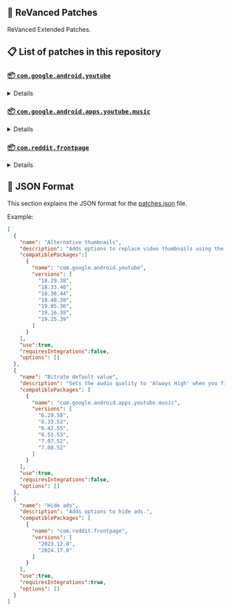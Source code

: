 ## 🧩 ReVanced Patches

ReVanced Extended Patches.

## 📋 List of patches in this repository

### [📦 `com.google.android.youtube`](https://play.google.com/store/apps/details?id=com.google.android.youtube)
<details>

| 💊 Patch | 📜 Description | 🏹 Target Version |
|:--------:|:--------------:|:-----------------:|
| `Alternative thumbnails` | Adds options to replace video thumbnails using the DeArrow API or image captures from the video. | 18.29.38 ~ 19.25.39 |
| `Ambient mode control` | Adds options to disable Ambient mode and to bypass Ambient mode restrictions. | 18.29.38 ~ 19.25.39 |
| `Change player flyout menu toggles` | Adds an option to use text toggles instead of switch toggles within the additional settings menu. | 18.29.38 ~ 19.25.39 |
| `Change start page` | Adds an option to set which page the app opens in instead of the homepage. | 18.29.38 ~ 19.25.39 |
| `Custom Shorts action buttons` | Changes, at compile time, the icon of the action buttons of the Shorts player. | 18.29.38 ~ 19.25.39 |
| `Custom branding icon for YouTube` | Changes the YouTube app icon to the icon specified in options.json. | 18.29.38 ~ 19.25.39 |
| `Custom branding name for YouTube` | Renames the YouTube app to the name specified in options.json. | 18.29.38 ~ 19.25.39 |
| `Custom double tap length` | Adds Double-tap to seek values that are specified in options.json. | 18.29.38 ~ 19.25.39 |
| `Custom header for YouTube` | Applies a custom header in the top left corner within the app. | 18.29.38 ~ 19.25.39 |
| `Custom package name` | Changes the package name for the non-root build of YouTube and YouTube Music to the name specified in options.json. | ALL |
| `Description components` | Adds options to hide and disable description components. | 18.29.38 ~ 19.25.39 |
| `Disable QUIC protocol` | Adds an option to disable CronetEngine's QUIC protocol. | 18.29.38 ~ 19.25.39 |
| `Disable auto audio tracks` | Adds an option to disable audio tracks from being automatically enabled. | 18.29.38 ~ 19.25.39 |
| `Disable auto captions` | Adds an option to disable captions from being automatically enabled. | 18.29.38 ~ 19.25.39 |
| `Disable haptic feedback` | Adds options to disable haptic feedback when swiping in the video player. | 18.29.38 ~ 19.25.39 |
| `Disable resuming Shorts on startup` | Adds an option to disable the Shorts player from resuming on app startup when Shorts were last being watched. | 18.29.38 ~ 19.25.39 |
| `Disable splash animation` | Adds an option to disable the splash animation on app startup. | 18.29.38 ~ 19.25.39 |
| `Enable OPUS codec` | Adds an options to enable the OPUS audio codec if the player response includes. | 18.29.38 ~ 19.25.39 |
| `Enable debug logging` | Adds an option to enable debug logging. | 18.29.38 ~ 19.25.39 |
| `Enable external browser` | Adds an option to always open links in your browser instead of in the in-app-browser. | 18.29.38 ~ 19.25.39 |
| `Enable gradient loading screen` | Adds an option to enable the gradient loading screen. | 18.29.38 ~ 19.25.39 |
| `Enable open links directly` | Adds an option to skip over redirection URLs in external links. | 18.29.38 ~ 19.25.39 |
| `Force hide player buttons background` | Removes, at compile time, the dark background surrounding the video player controls. | 18.29.38 ~ 19.25.39 |
| `Fullscreen components` | Adds options to hide or change components related to fullscreen. | 18.29.38 ~ 19.25.39 |
| `GmsCore support` | Allows patched Google apps to run without root and under a different package name by using GmsCore instead of Google Play Services. | 18.29.38 ~ 19.25.39 |
| `Hide Shorts dimming` | Removes, at compile time, the dimming effect at the top and bottom of Shorts videos. | 18.29.38 ~ 19.25.39 |
| `Hide action buttons` | Adds options to hide action buttons under videos. | 18.29.38 ~ 19.25.39 |
| `Hide ads` | Adds options to hide ads. | 18.29.38 ~ 19.25.39 |
| `Hide comments components` | Adds options to hide components related to comments. | 18.29.38 ~ 19.25.39 |
| `Hide feed components` | Adds options to hide components related to feeds. | 18.29.38 ~ 19.25.39 |
| `Hide feed flyout menu` | Adds the ability to hide feed flyout menu components using a custom filter. | 18.29.38 ~ 19.25.39 |
| `Hide layout components` | Adds options to hide general layout components. | 18.29.38 ~ 19.25.39 |
| `Hide player buttons` | Adds options to hide buttons in the video player. | 18.29.38 ~ 19.25.39 |
| `Hide player flyout menu` | Adds options to hide player flyout menu components. | 18.29.38 ~ 19.25.39 |
| `Layout switch` | Adds an option to spoof the dpi in order to use a tablet or phone layout. | 18.29.38 ~ 19.25.39 |
| `MaterialYou` | Applies the MaterialYou theme for Android 12+ devices. | 18.29.38 ~ 19.25.39 |
| `Miniplayer` | Adds options to change the in app minimized player, and if patching target 19.16+ adds options to use modern miniplayers. | 18.29.38 ~ 19.25.39 |
| `Navigation bar components` | Adds options to hide or change components related to the navigation bar. | 18.29.38 ~ 19.25.39 |
| `Overlay buttons` | Adds options to display overlay buttons in the video player. | 18.29.38 ~ 19.25.39 |
| `Player components` | Adds options to hide or change components related to the video player. | 18.29.38 ~ 19.25.39 |
| `Remove background playback restrictions` | Removes restrictions on background playback, including playing kids videos in the background. | 18.29.38 ~ 19.25.39 |
| `Remove viewer discretion dialog` | Adds an option to remove the dialog that appears when opening a video that has been age-restricted by accepting it automatically. This does not bypass the age restriction. | 18.29.38 ~ 19.25.39 |
| `Return YouTube Dislike` | Adds an option to show the dislike count of videos using the Return YouTube Dislike API. | 18.29.38 ~ 19.25.39 |
| `Sanitize sharing links` | Adds an option to remove tracking query parameters from URLs when sharing links. | 18.29.38 ~ 19.25.39 |
| `Seekbar components` | Adds options to hide or change components related to the seekbar. | 18.29.38 ~ 19.25.39 |
| `Settings for YouTube` | Applies mandatory patches to implement ReVanced Extended settings into the application. | 18.29.38 ~ 19.25.39 |
| `Shorts components` | Adds options to hide or change components related to YouTube Shorts. | 18.29.38 ~ 19.25.39 |
| `SponsorBlock` | Adds options to enable and configure SponsorBlock, which can skip undesired video segments, such as sponsored content. | 18.29.38 ~ 19.25.39 |
| `Spoof app version` | Adds options to spoof the YouTube client version. This can be used to restore old UI elements and features. | 18.29.38 ~ 19.25.39 |
| `Spoof client` | Adds options to spoof the client to allow video playback. | 18.29.38 ~ 19.25.39 |
| `Swipe controls` | Adds options to enable and configure volume and brightness swipe controls. | 18.29.38 ~ 19.25.39 |
| `Theme` | Changes the app's theme to the values specified in options.json. | 18.29.38 ~ 19.25.39 |
| `Toolbar components` | Adds options to hide or change components located on the toolbar, such as toolbar buttons, search bar, and header. | 18.29.38 ~ 19.25.39 |
| `Translations for YouTube` | Add translations or remove string resources. | 18.29.38 ~ 19.25.39 |
| `Video playback` | Adds options to customize settings related to video playback, such as default video quality and playback speed. | 18.29.38 ~ 19.25.39 |
| `Visual preferences icons` | Adds icons to specific preferences in the settings. | 18.29.38 ~ 19.25.39 |
</details>

### [📦 `com.google.android.apps.youtube.music`](https://play.google.com/store/apps/details?id=com.google.android.apps.youtube.music)
<details>

| 💊 Patch | 📜 Description | 🏹 Target Version |
|:--------:|:--------------:|:-----------------:|
| `Amoled` | Applies a pure black theme to some components. | 6.29.58 ~ 7.08.52 |
| `Bitrate default value` | Sets the audio quality to 'Always High' when you first install the app. | 6.29.58 ~ 7.08.52 |
| `Certificate spoof` | Enables YouTube Music to work with Android Auto by spoofing the YouTube Music certificate. | 6.29.58 ~ 7.08.52 |
| `Change start page` | Adds an option to set which page the app opens in instead of the homepage. | 6.29.58 ~ 7.08.52 |
| `Custom branding icon for YouTube Music` | Changes the YouTube Music app icon to the icon specified in options.json. | 6.29.58 ~ 7.08.52 |
| `Custom branding name for YouTube Music` | Renames the YouTube Music app to the name specified in options.json. | 6.29.58 ~ 7.08.52 |
| `Custom header for YouTube Music` | Applies a custom header in the top left corner within the app. | 6.29.58 ~ 7.08.52 |
| `Custom package name` | Changes the package name for the non-root build of YouTube and YouTube Music to the name specified in options.json. | 6.29.58+ |
| `Disable auto captions` | Adds an option to disable captions from being automatically enabled. | 6.29.58 ~ 7.08.52 |
| `Disable dislike redirection` | Adds an option to disable redirection to the next track when clicking the Dislike button. | 6.29.58 ~ 7.08.52 |
| `Enable Cairo splash animation` | Adds an option to enable Cairo splash animation. | 7.08.52 |
| `Enable OPUS codec` | Adds an options to enable the OPUS audio codec if the player response includes. | 6.29.58 ~ 7.08.52 |
| `Enable debug logging` | Adds an option to enable debug logging. | 6.29.58 ~ 7.08.52 |
| `Enable landscape mode` | Adds an option to enable landscape mode when rotating the screen on phones. | 6.29.58 ~ 7.08.52 |
| `Flyout menu components` | Adds options to hide or change flyout menu components. | 6.29.58 ~ 7.08.52 |
| `GmsCore support` | Allows patched Google apps to run without root and under a different package name by using GmsCore instead of Google Play Services. | 6.29.58 ~ 7.08.52 |
| `Hide account components` | Adds options to hide components related to the account menu. | 6.29.58 ~ 7.08.52 |
| `Hide action bar components` | Adds options to hide action bar components and replace the offline download button with an external download button. | 6.29.58 ~ 7.08.52 |
| `Hide ads` | Adds options to hide ads. | 6.29.58 ~ 7.08.52 |
| `Hide layout components` | Adds options to hide general layout components. | 6.29.58 ~ 7.08.52 |
| `Hide overlay filter` | Removes, at compile time, the dark overlay that appears when player flyout menus are open. | 6.29.58 ~ 7.08.52 |
| `Hide player overlay filter` | Removes, at compile time, the dark overlay that appears when single-tapping in the player. | 6.29.58 ~ 7.08.52 |
| `Navigation bar components` | Adds options to hide or change components related to the navigation bar. | 6.29.58 ~ 7.08.52 |
| `Player components` | Adds options to hide or change components related to the player. | 6.29.58 ~ 7.08.52 |
| `Remove background playback restrictions` | Removes restrictions on background playback, including playing kids videos in the background. | 6.29.58 ~ 7.08.52 |
| `Remove viewer discretion dialog` | Adds an option to remove the dialog that appears when opening a video that has been age-restricted by accepting it automatically. This does not bypass the age restriction. | 6.29.58 ~ 7.08.52 |
| `Restore old style library shelf` | Adds an option to return the Library tab to the old style. | 6.29.58 ~ 7.08.52 |
| `Return YouTube Dislike` | Adds an option to show the dislike count of songs using the Return YouTube Dislike API. | 6.29.58 ~ 7.08.52 |
| `Sanitize sharing links` | Adds an option to remove tracking query parameters from URLs when sharing links. | 6.29.58 ~ 7.08.52 |
| `Settings for YouTube Music` | Applies mandatory patches to implement ReVanced Extended settings into the application. | 6.29.58 ~ 7.08.52 |
| `SponsorBlock` | Adds options to enable and configure SponsorBlock, which can skip undesired video segments, such as non-music sections. | 6.29.58 ~ 7.08.52 |
| `Spoof app version` | Adds options to spoof the YouTube Music client version. This can remove the radio mode restriction in Canadian regions or disable real-time lyrics. | 6.29.58 ~ 7.08.52 |
| `Translations for YouTube Music` | Add translations or remove string resources. | 6.29.58 ~ 7.08.52 |
| `Video playback` | Adds options to customize settings related to video playback, such as default video quality and playback speed. | 6.29.58 ~ 7.08.52 |
</details>

### [📦 `com.reddit.frontpage`](https://play.google.com/store/apps/details?id=com.reddit.frontpage)
<details>

| 💊 Patch | 📜 Description | 🏹 Target Version |
|:--------:|:--------------:|:-----------------:|
| `Change package name` | Changes the package name for Reddit to the name specified in options.json. | 2023.12.0 ~ 2024.17.0 |
| `Change version code` | Changes the version code of the app. By default the highest version code is set. This allows older versions of an app to be installed if their version code is set to the same or a higher value and can stop app stores to update the app. | 2023.12.0 ~ 2024.17.0 |
| `Custom branding name for Reddit` | Renames the Reddit app to the name specified in options.json. | 2023.12.0 ~ 2024.17.0 |
| `Disable screenshot popup` | Adds an option to disable the popup that appears when taking a screenshot. | 2023.12.0 ~ 2024.17.0 |
| `Hide Recently Visited shelf` | Adds an option to hide the Recently Visited shelf in the sidebar. | 2023.12.0 ~ 2024.17.0 |
| `Hide ads` | Adds options to hide ads. | 2023.12.0 ~ 2024.17.0 |
| `Hide navigation buttons` | Adds options to hide buttons in the navigation bar. | 2023.12.0 ~ 2024.17.0 |
| `Hide recommended communities shelf` | Adds an option to hide the recommended communities shelves in subreddits. | 2023.12.0 ~ 2024.17.0 |
| `Open links directly` | Adds an option to skip over redirection URLs in external links. | 2023.12.0 ~ 2024.17.0 |
| `Open links externally` | Adds an option to always open links in your browser instead of in the in-app-browser. | 2023.12.0 ~ 2024.17.0 |
| `Premium icon` | Unlocks premium app icons. | 2023.12.0 ~ 2024.17.0 |
| `Remove subreddit dialog` | Adds options to remove the NSFW community warning and notifications suggestion dialogs by dismissing them automatically. | 2023.12.0 ~ 2024.17.0 |
| `Sanitize sharing links` | Adds an option to remove tracking query parameters from URLs when sharing links. | 2023.12.0 ~ 2024.17.0 |
| `Settings for Reddit` | Applies mandatory patches to implement ReVanced Extended settings into the application. | 2023.12.0 ~ 2024.17.0 |
</details>



## 📝 JSON Format

This section explains the JSON format for the [patches.json](patches.json) file.

Example:

```json
[
  {
    "name": "Alternative thumbnails",
    "description": "Adds options to replace video thumbnails using the DeArrow API or image captures from the video.",
    "compatiblePackages":[
      {
        "name": "com.google.android.youtube",
        "versions": [
          "18.29.38",
          "18.33.40",
          "18.38.44",
          "18.48.39",
          "19.05.36",
          "19.16.39",
          "19.25.39"
        ]
      }
    ],
    "use":true,
    "requiresIntegrations":false,
    "options": []
  },
  {
    "name": "Bitrate default value",
    "description": "Sets the audio quality to 'Always High' when you first install the app.",
    "compatiblePackages": [
      {
        "name": "com.google.android.apps.youtube.music",
        "versions": [
          "6.29.58",
          "6.33.52",
          "6.42.55",
          "6.51.53",
          "7.07.52",
          "7.08.52"
        ]
      }
    ],
    "use":true,
    "requiresIntegrations":false,
    "options": []
  },
  {
    "name": "Hide ads",
    "description": "Adds options to hide ads.",
    "compatiblePackages": [
      {
        "name": "com.reddit.frontpage",
        "versions": [
          "2023.12.0",
          "2024.17.0"
        ]
      }
    ],
    "use":true,
    "requiresIntegrations":true,
    "options": []
  }
]
```